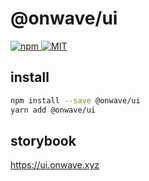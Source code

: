 # @onwave/ui

<p>
  <a href="https://www.npmjs.com/package/@onwave/ui">
    <img
      src="https://img.shields.io/npm/v/@onwave/ui.svg"
      alt="npm"
    >
  </a>
  <a href="https://github.com/onwave-dev/onwave-ui/blob/master/LICENSE">
    <img
      src="https://img.shields.io/github/license/onwave-dev/onwave-ui.svg"
      alt="MIT"
    >
  </a>
</p>

## install

```sh
npm install --save @onwave/ui
yarn add @onwave/ui
```

## storybook

<a href="https://ui.onwave.xyz">https://ui.onwave.xyz</a>
